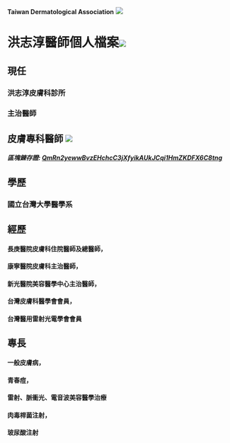 **Taiwan Dermatological Association**
![](https://i.imgur.com/c4PrZud.png)
# 洪志淳醫師個人檔案![](https://i.imgur.com/LwxVHcd.png)


## 現任

### 洪志淳皮膚科診所 

### 主治醫師 



## 皮膚專科醫師 ![](https://i.imgur.com/JP4b3IN.png)

##### 區塊錬存證: [QmRn2yewwBvzEHchcC3jXfyikAUkJCqi1HmZKDFX6C8tng](https://explore.ipld.io/#/explore/QmRn2yewwBvzEHchcC3jXfyikAUkJCqi1HmZKDFX6C8tng)


## 學歷

### 國立台灣大學醫學系



## 經歷

#### 長庚醫院皮膚科住院醫師及總醫師，

#### 康寧醫院皮膚科主治醫師，

#### 新光醫院美容醫學中心主治醫師，

#### 台灣皮膚科醫學會會員，

#### 台灣醫用雷射光電學會會員



## 專長

#### 一般皮膚病，

#### 青春痘，

#### 雷射、脈衝光、電音波美容醫學治療

#### 肉毒桿菌注射，

#### 玻尿酸注射




